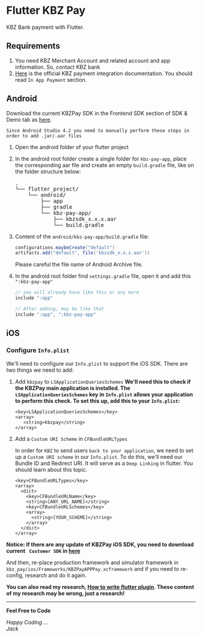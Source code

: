 # Flutter KBZ Pay

KBZ Bank payment with Flutter.

## Requirements

1. You need KBZ Merchant Account and related account and app information. So, contact KBZ bank
2. [Here](https://wap.kbzpay.com/pgw/uat/api/#/en/dashboard) is the official KBZ payment integration
   documentation. You should read `In App Payment` section.

## Android

Download the current KBZPay SDK in the Frontend SDK section of SDK & Demo tab
as [here](https://wap.kbzpay.com/pgw/uat/api/#/en/docs/InApp/in-app-download-en).

`Since Android Studio 4.2 you need to manually perform these steps in order to add .jar/.aar files`

1. Open the android folder of your flutter project
2. In the android root folder create a single folder for `kbz-pay-app`, place the corresponding aar
   file and create an empty `build.gradle` file, like on the folder structure below:

   <pre>
   .
   └── flutter_project/
       └── android/
           ├── app
           ├── gradle
           └── kbz-pay-app/
               ├── kbzsdk_x.x.x.aar
               └── build.gradle
   </pre>

3. Content of the `android/kbz-pay-app/build.gradle` file:
   ```gradle
   configurations.maybeCreate("default")
   artifacts.add("default", file('kbzsdk_x.x.x.aar'))
   ```
   Please careful the file name of Android Archive file.
4. In the android root folder find `settings.gradle` file, open it and add this `":kbz-pay-app"`
   ```gradle
   // you will already have like this or any more
   include ":app"
   
   // After adding, may be like that
   include ":app", ":kbz-pay-app"
   ```

## iOS

### Configure `Info.plist`

We'll need to configure our `Info.plist` to support the iOS SDK. There are two things we need to
add:

1. Add `kbzpay` to `LSApplicationQueriesSchemes`
   **We'll need this to check if the KBZPay main application is installed.
   The `LSApplicationQueriesSchemes` key in `Info.plist` allows your application to perform this
   check. To set this up, add this to your `Info.plist`:**

   ```plist
   <key>LSApplicationQueriesSchemes</key>
   <array>
      <string>kbzpay</string>
   </array>
   ```

2. Add a `Custom URI Scheme` in `CFBundleURLTypes`

   In order for `KBZ` to send users `back to your application`, we need to set up
   a `Custom URI scheme` in
   our `Info.plist`. To do this, we'll need our Bundle ID and Redirect URI. It will serve as
   a `Deep Linking` in flutter. You should learn about this topic.

   ```plist
   <key>CFBundleURLTypes</key>
   <array>
     <dict>
       <key>CFBundleURLName</key>
       <string>[ANY_URL_NAME]</string>
       <key>CFBundleURLSchemes</key>
       <array>
         <string>[YOUR_SCHEME]</string>
       </array>
     </dict>
   </array>
   ```

**Notice: If there are any update of KBZPay iOS SDK, you need to download current ` Customer SDK`
in [here](https://wap.kbzpay.com/pgw/uat/api/#/en/docs/InApp/in-app-download-en)**

And then, re-place production framework and simulator framework
in `kbz_pay/ios/Frameworks/KBZPayAPPPay.xcframework` and if you need to re-config, research and do
it again.

**You can also read my research, [How to write flutter plugin](HowTo.md). These content of my
research may be wrong, just a research!**

<hr>

**Feel Free to Code**

*Happy Coding ...<br>
Jack*
